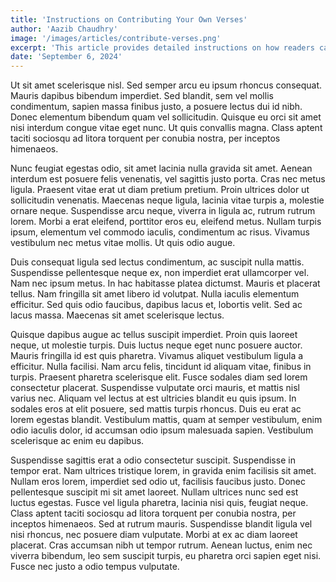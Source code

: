 ```yaml
---
title: 'Instructions on Contributing Your Own Verses'
author: 'Aazib Chaudhry'
image: '/images/articles/contribute-verses.png'
excerpt: 'This article provides detailed instructions on how readers can contribute their own verses to the interactive section of The Ghazal Project. It covers the guidelines for maintaining consistency with the existing rhyme scheme and refrain, while also allowing for creative freedom in personal expression. Step-by-step instructions help contributors submit their verses, with tips on ensuring thematic coherence with the rest of the poem. The article aims to foster a collaborative spirit while preserving the traditional essence of the ghazal.'
date: 'September 6, 2024'
---
```


Ut sit amet scelerisque nisl. Sed semper arcu eu ipsum rhoncus consequat. Mauris dapibus bibendum imperdiet. Sed blandit, sem vel mollis condimentum, sapien massa finibus justo, a posuere lectus dui id nibh. Donec elementum bibendum quam vel sollicitudin. Quisque eu orci sit amet nisi interdum congue vitae eget nunc. Ut quis convallis magna. Class aptent taciti sociosqu ad litora torquent per conubia nostra, per inceptos himenaeos.

Nunc feugiat egestas odio, sit amet lacinia nulla gravida sit amet. Aenean interdum est posuere felis venenatis, vel sagittis justo porta. Cras nec metus ligula. Praesent vitae erat ut diam pretium pretium. Proin ultrices dolor ut sollicitudin venenatis. Maecenas neque ligula, lacinia vitae turpis a, molestie ornare neque. Suspendisse arcu neque, viverra in ligula ac, rutrum rutrum lorem. Morbi a erat eleifend, porttitor eros eu, eleifend metus. Nullam turpis ipsum, elementum vel commodo iaculis, condimentum ac risus. Vivamus vestibulum nec metus vitae mollis. Ut quis odio augue.

Duis consequat ligula sed lectus condimentum, ac suscipit nulla mattis. Suspendisse pellentesque neque ex, non imperdiet erat ullamcorper vel. Nam nec ipsum metus. In hac habitasse platea dictumst. Mauris et placerat tellus. Nam fringilla sit amet libero id volutpat. Nulla iaculis elementum efficitur. Sed quis odio faucibus, dapibus lacus et, lobortis velit. Sed ac lacus massa. Maecenas sit amet scelerisque lectus.

Quisque dapibus augue ac tellus suscipit imperdiet. Proin quis laoreet neque, ut molestie turpis. Duis luctus neque eget nunc posuere auctor. Mauris fringilla id est quis pharetra. Vivamus aliquet vestibulum ligula a efficitur. Nulla facilisi. Nam arcu felis, tincidunt id aliquam vitae, finibus in turpis. Praesent pharetra scelerisque elit. Fusce sodales diam sed lorem consectetur placerat. Suspendisse vulputate orci mauris, et mattis nisl varius nec. Aliquam vel lectus at est ultricies blandit eu quis ipsum. In sodales eros at elit posuere, sed mattis turpis rhoncus. Duis eu erat ac lorem egestas blandit. Vestibulum mattis, quam at semper vestibulum, enim odio iaculis dolor, id accumsan odio ipsum malesuada sapien. Vestibulum scelerisque ac enim eu dapibus.

Suspendisse sagittis erat a odio consectetur suscipit. Suspendisse in tempor erat. Nam ultrices tristique lorem, in gravida enim facilisis sit amet. Nullam eros lorem, imperdiet sed odio ut, facilisis faucibus justo. Donec pellentesque suscipit mi sit amet laoreet. Nullam ultrices nunc sed est luctus egestas. Fusce vel ligula pharetra, lacinia nisi quis, feugiat neque. Class aptent taciti sociosqu ad litora torquent per conubia nostra, per inceptos himenaeos. Sed at rutrum mauris. Suspendisse blandit ligula vel nisi rhoncus, nec posuere diam vulputate. Morbi at ex ac diam laoreet placerat. Cras accumsan nibh ut tempor rutrum. Aenean luctus, enim nec viverra bibendum, leo sem suscipit turpis, eu pharetra orci sapien eget nisi. Fusce nec justo a odio tempus vulputate.
